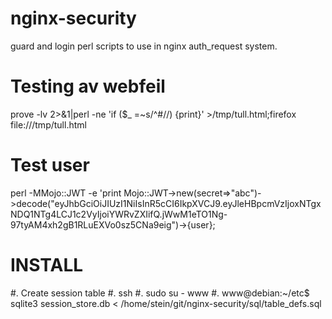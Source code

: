 # nginx-security
guard and login perl scripts to use in nginx auth_request system.

# Testing av webfeil
prove -lv 2>&1|perl -ne 'if ($_ =~s/^\#//) {print}' >/tmp/tull.html;firefox file:///tmp/tull.html

# Test user
perl -MMojo::JWT -e 'print Mojo::JWT->new(secret=>"abc")->decode("eyJhbGciOiJIUzI1NiIsInR5cCI6IkpXVCJ9.eyJleHBpcmVzIjoxNTgxNDQ1NTg4LCJ1c2VyIjoiYWRvZXIifQ.jWwM1eTO1Ng-97tyAM4xh2gB1RLuEXVo0sz5CNa9eig")->{user};

# INSTALL

#. Create session table
#. ssh <server>
#. sudo su - www
#. www@debian:~/etc$ sqlite3 session_store.db < /home/stein/git/nginx-security/sql/table_defs.sql